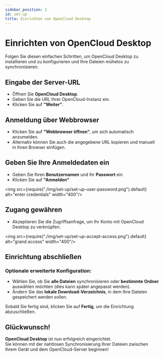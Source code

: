 ```yaml
---
sidebar_position: 2
id: set-up
title: Einrichten von OpenCloud Desktop
---
```


# Einrichten von OpenCloud Desktop

Folgen Sie diesen einfachen Schritten, um OpenCloud Desktop zu installieren und zu konfigurieren und Ihre Dateien mühelos zu synchronisieren.

## Eingabe der Server-URL

- Öffnen Sie **OpenCloud Desktop**.
- Geben Sie die URL Ihrer OpenCloud-Instanz ein.
- Klicken Sie auf **"Weiter“**.

<!--<img src={require("./img/set-up/set-up-enter-url.png").default} alt="enter URL" width="400"/>-->

## Anmeldung über Webbrowser

- Klicken Sie auf **"Webbrowser öffnen“**, um sich automatisch anzumelden.
- Alternativ können Sie auch die angegebene URL kopieren und manuell in Ihren Browser einfügen.

<!--<img src={require("./img/set-up/set-up-login.png").default} alt="open browser to login" width="400"/> -->

## Geben Sie Ihre Anmeldedaten ein

- Geben Sie Ihren **Benutzernamen** und Ihr **Passwort** ein
- Klicken Sie auf **"Anmelden“**

<img src={require("./img/set-up/set-up-user-password.png").default} alt="enter credentials" width="400"/>

## Zugang gewähren

- Akzeptieren Sie die Zugriffsanfrage, um Ihr Konto mit OpenCloud Desktop zu verknüpfen.

<img src={require("./img/set-up/set-up-accept-access.png").default} alt="grand access" width="400"/>

## Einrichtung abschließen

### Optionale erweiterte Konfiguration:

- Wählen Sie, ob Sie **alle Dateien** synchronisieren oder **bestimmte Ordner** auswählen möchten (dies kann später angepasst werden).
- Ändern Sie das **lokale Download-Verzeichnis**, in dem Ihre Dateien gespeichert werden sollen.

<!--<img src={require("./img/set-up/set-up-advanced-configuration.png").default} alt="finalize setup" width="400"/> -->

Sobald Sie fertig sind, klicken Sie auf **Fertig**, um die Einrichtung abzuschließen.

<!-- <img src={require("./img/set-up/set-up-all-set.png").default} alt="all set" width="400"/>-->

## Glückwunsch!

**OpenCloud Desktop** ist nun erfolgreich eingerichtet.  
Sie können mit der nahtlosen Synchronisierung Ihrer Dateien zwischen Ihrem Gerät und dem OpenCloud-Server beginnen!

